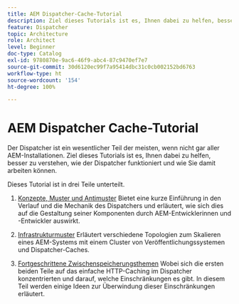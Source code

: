 ```yaml
---
title: AEM Dispatcher-Cache-Tutorial
description: Ziel dieses Tutorials ist es, Ihnen dabei zu helfen, besser zu verstehen, wie der Dispatcher funktioniert und wie Sie damit arbeiten können.
feature: Dispatcher
topic: Architecture
role: Architect
level: Beginner
doc-type: Catalog
exl-id: 9780870e-9ac6-46f9-abc4-87c9470ef7e7
source-git-commit: 30d6120ec99f7a95414dbc31c0cb002152bd6763
workflow-type: ht
source-wordcount: '154'
ht-degree: 100%

---
```


# AEM Dispatcher Cache-Tutorial

Der Dispatcher ist ein wesentlicher Teil der meisten, wenn nicht gar aller AEM-Installationen. Ziel dieses Tutorials ist es, Ihnen dabei zu helfen, besser zu verstehen, wie der Dispatcher funktioniert und wie Sie damit arbeiten können.

Dieses Tutorial ist in drei Teile unterteilt.

1. [Konzepte, Muster und Antimuster](chapter-1.md)
Bietet eine kurze Einführung in den Verlauf und die Mechanik des Dispatchers und erläutert, wie sich dies auf die Gestaltung seiner Komponenten durch AEM-Entwicklerinnen und -Entwickler auswirkt.

1. [Infrastrukturmuster](chapter-2.md)
Erläutert verschiedene Topologien zum Skalieren eines AEM-Systems mit einem Cluster von Veröffentlichungssystemen und Dispatcher-Caches.

1. [Fortgeschrittene Zwischenspeicherungsthemen](chapter-3.md)
Wobei sich die ersten beiden Teile auf das einfache HTTP-Caching im Dispatcher konzentrierten und darauf, welche Einschränkungen es gibt. In diesem Teil werden einige Ideen zur Überwindung dieser Einschränkungen erläutert.
